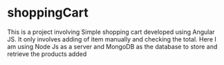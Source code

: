 # shoppingCart
This is a project involving Simple shopping cart developed using Angular JS. It only involves adding of item manually and checking the total. Here I am using Node Js as a server and MongoDB as the database to store and retrieve the products added
